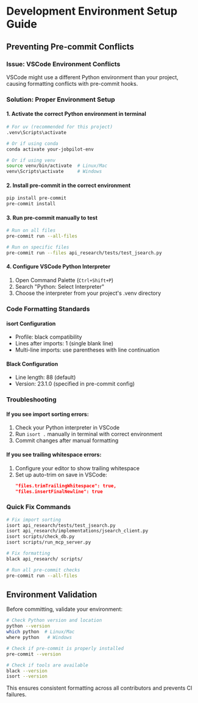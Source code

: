 # Development Environment Setup Guide

## Preventing Pre-commit Conflicts

### Issue: VSCode Environment Conflicts
VSCode might use a different Python environment than your project, causing formatting conflicts with pre-commit hooks.

### Solution: Proper Environment Setup

#### 1. Activate the correct Python environment in terminal
```bash
# For uv (recommended for this project)
.venv\Scripts\activate

# Or if using conda
conda activate your-jobpilot-env

# Or if using venv
source venv/bin/activate  # Linux/Mac
venv\Scripts\activate     # Windows
```

#### 2. Install pre-commit in the correct environment
```bash
pip install pre-commit
pre-commit install
```

#### 3. Run pre-commit manually to test
```bash
# Run on all files
pre-commit run --all-files

# Run on specific files
pre-commit run --files api_research/tests/test_jsearch.py
```

#### 4. Configure VSCode Python Interpreter
1. Open Command Palette (`Ctrl+Shift+P`)
2. Search "Python: Select Interpreter"
3. Choose the interpreter from your project's .venv directory

### Code Formatting Standards

#### isort Configuration
- Profile: black compatibility
- Lines after imports: 1 (single blank line)
- Multi-line imports: use parentheses with line continuation

#### Black Configuration
- Line length: 88 (default)
- Version: 23.1.0 (specified in pre-commit config)

### Troubleshooting

#### If you see import sorting errors:
1. Check your Python interpreter in VSCode
2. Run `isort .` manually in terminal with correct environment
3. Commit changes after manual formatting

#### If you see trailing whitespace errors:
1. Configure your editor to show trailing whitespace
2. Set up auto-trim on save in VSCode:
   ```json
   "files.trimTrailingWhitespace": true,
   "files.insertFinalNewline": true
   ```

### Quick Fix Commands
```bash
# Fix import sorting
isort api_research/tests/test_jsearch.py
isort api_research/implementations/jsearch_client.py
isort scripts/check_db.py
isort scripts/run_mcp_server.py

# Fix formatting
black api_research/ scripts/

# Run all pre-commit checks
pre-commit run --all-files
```

## Environment Validation

Before committing, validate your environment:

```bash
# Check Python version and location
python --version
which python  # Linux/Mac
where python   # Windows

# Check if pre-commit is properly installed
pre-commit --version

# Check if tools are available
black --version
isort --version
```

This ensures consistent formatting across all contributors and prevents CI failures.
